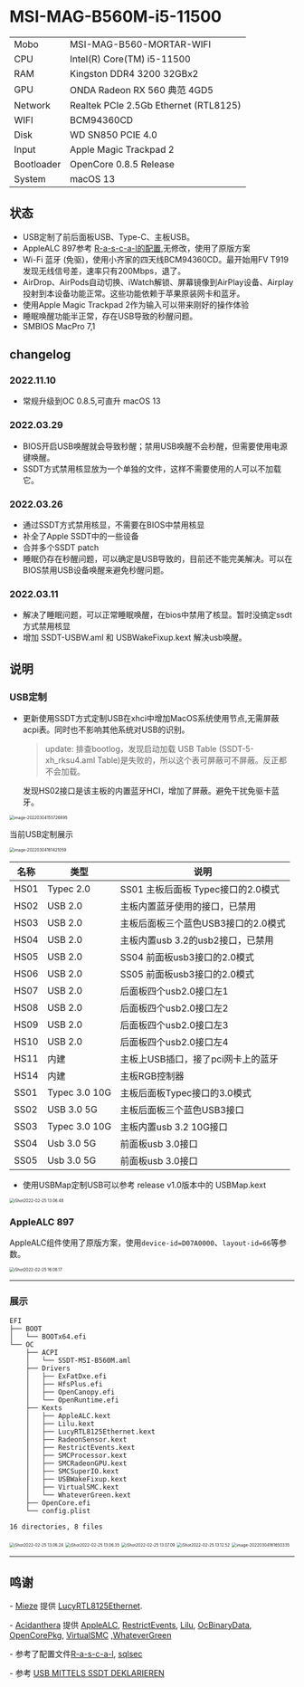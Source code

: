 # MSI-MAG-B560M-i5-11500

|            |                                       |
| --------   |---------------------------------------|
| Mobo       | MSI-MAG-B560-MORTAR-WIFI              |
| CPU        | Intel(R) Core(TM) i5-11500            |
| RAM        | Kingston DDR4 3200  32GBx2            |
| GPU        | ONDA Radeon RX 560 典范 4GD5            |
| Network    | Realtek PCIe 2.5Gb Ethernet (RTL8125) |
| WIFI       | BCM94360CD                            |
| Disk       | WD SN850 PCIE 4.0                     |
| Input      | Apple Magic Trackpad 2                |
| Bootloader | OpenCore 0.8.5 Release                |
| System     | macOS 13                              |



## 状态
 - USB定制了前后面板USB、Type-C、主板USB。
 - AppleALC 897参考 [R-a-s-c-a-l的配置](https://github.com/R-a-s-c-a-l/MSI-MAG-B560M-i7-11700/issues/1),无修改，使用了原版方案
 - Wi-Fi 蓝牙 (免驱)，使用小齐家的四天线BCM94360CD。最开始用FV T919发现无线信号差，速率只有200Mbps，退了。
 - AirDrop、AirPods自动切换、iWatch解锁、屏幕镜像到AirPlay设备、Airplay投射到本设备功能正常。这些功能依赖于苹果原装网卡和蓝牙。
 - 使用Apple Magic Trackpad 2作为输入可以带来刚好的操作体验
 - 睡眠唤醒功能半正常，存在USB导致的秒醒问题。
 - SMBIOS MacPro 7,1

## changelog

### 2022.11.10
- 常规升级到OC 0.8.5,可直升 macOS 13

### 2022.03.29
- BIOS开启USB唤醒就会导致秒醒；禁用USB唤醒不会秒醒，但需要使用电源键唤醒。
- SSDT方式禁用核显放为一个单独的文件，这样不需要使用的人可以不加载它。

### 2022.03.26
- 通过SSDT方式禁用核显，不需要在BIOS中禁用核显
- 补全了Apple SSDT中的一些设备
- 合并多个SSDT patch
- 睡眠仍存在秒醒问题，可以确定是USB导致的，目前还不能完美解决。可以在BIOS禁用USB设备唤醒来避免秒醒问题。

### 2022.03.11
- 解决了睡眠问题，可以正常睡眠唤醒，在bios中禁用了核显。暂时没搞定ssdt方式禁用核显
- 增加 SSDT-USBW.aml 和 USBWakeFixup.kext 解决usb唤醒。

## 说明

### USB定制

- 更新使用SSDT方式定制USB在xhci中增加MacOS系统使用节点,无需屏蔽acpi表。同时也不影响其他系统对USB的识别。
  > update: 排查bootlog，发现启动加载 USB Table (SSDT-5-xh_rksu4.aml Table)是失败的，所以这个表可屏蔽可不屏蔽。反正都不会加载。

  发现HS02接口是该主板的内置蓝牙HCI，增加了屏蔽。避免干扰免驱卡蓝牙。

<img src="img/image-20220304155726895.png" alt="image-20220304155726895" style="zoom:50%;" />

当前USB定制展示

<img src="img/image-20220304161421059.png" alt="image-20220304161421059" style="zoom:50%;" />

| 名称 | 类型          | 说明                                 |
| ---- | ------------- | ------------------------------------ |
| HS01 | Typec 2.0     | SS01 主板后面板 Typec接口的2.0模式   |
| HS02 | USB 2.0       | 主板内置蓝牙使用的接口，已禁用         |
| HS03 | USB 2.0       | 主板后面板三个蓝色USB3接口的2.0模式  |
| HS04 | USB 2.0       | 主板内置usb 3.2的usb2接口，已禁用         |
| HS05 | USB 2.0       | SS04 前面板usb3接口的2.0模式         |
| HS06 | USB 2.0       | SS05 前面板usb3接口的2.0模式         |
| HS07 | USB 2.0       | 后面板四个usb2.0接口左1              |
| HS08 | USB 2.0       | 后面板四个usb2.0接口左2              |
| HS09 | USB 2.0       | 后面板四个usb2.0接口左3              |
| HS10 | USB 2.0       | 后面板四个usb2.0接口左4              |
| HS11 | 内建          | 主板上USB插口，接了pci网卡上的蓝牙   |
| HS14 | 内建          | 主板RGB控制器                        |
| SS01 | Typec 3.0 10G | 主板后面板Typec接口的3.0模式         |
| SS02 | USB 3.0 5G    | 主板后面板三个蓝色USB3接口           |
| SS03 | Typec 3.0 10G | 主板内置usb 3.2 10G接口 |
| SS04 | Usb 3.0 5G    | 前面板usb 3.0接口                    |
| SS05 | Usb 3.0 5G    | 前面板usb 3.0接口                    |



- 使用USBMap定制USB可以参考 release v1.0版本中的 USBMap.kext

<img src="img/iShot2022-02-25%2013.06.48.png" alt="iShot2022-02-25 13.06.48" style="zoom:50%;" />



### AppleALC 897
AppleALC组件使用了原版方案，使用`device-id=D07A0000`、`layout-id=66`等参数。

<img src="img/iShot2022-02-25%2016.06.17.png" alt="iShot2022-02-25 16.06.17" style="zoom:50%;" />

----------------
### 展示


```
EFI
├── BOOT
│   └── BOOTx64.efi
└── OC
    ├── ACPI
    │   └── SSDT-MSI-B560M.aml
    ├── Drivers
    │   ├── ExFatDxe.efi
    │   ├── HfsPlus.efi
    │   ├── OpenCanopy.efi
    │   └── OpenRuntime.efi
    ├── Kexts
    │   ├── AppleALC.kext
    │   ├── Lilu.kext
    │   ├── LucyRTL8125Ethernet.kext
    │   ├── RadeonSensor.kext
    │   ├── RestrictEvents.kext
    │   ├── SMCProcessor.kext
    │   ├── SMCRadeonGPU.kext
    │   ├── SMCSuperIO.kext
    │   ├── USBWakeFixup.kext
    │   ├── VirtualSMC.kext
    │   └── WhateverGreen.kext
    ├── OpenCore.efi
    └── config.plist

16 directories, 8 files
```

<img src="img/iShot2022-02-25%2013.06.24.png" alt="iShot2022-02-25 13.06.24" style="zoom:50%;" />

<img src="img/iShot2022-02-25%2013.06.35.png" alt="iShot2022-02-25 13.06.35" style="zoom:50%;" />

<img src="img/iShot2022-02-25%2013.07.09.png" alt="iShot2022-02-25 13.07.09" style="zoom:50%;" />

<img src="img/iShot2022-02-25%2013.12.52.png" alt="iShot2022-02-25 13.12.52" style="zoom:50%;" />

<img src="img/image-20220304161650335.png" alt="image-20220304161650335" style="zoom:50%;" />

----------------
## 鸣谢

\- [Mieze](https://github.com/Mieze) 提供 [LucyRTL8125Ethernet](https://github.com/Mieze/LucyRTL8125Ethernet).

\- [Acidanthera](https://github.com/acidanthera) 提供 [AppleALC](https://github.com/acidanthera/AppleALC), [RestrictEvents](https://github.com/acidanthera/RestrictEvents), [Lilu](https://github.com/acidanthera/Lilu), [OcBinaryData](https://github.com/acidanthera/OcBinaryData), [OpenCorePkg](https://github.com/acidanthera/OpenCorePkg), [VirtualSMC](https://github.com/acidanthera/VirtualSMC) ,[WhateverGreen](https://github.com/acidanthera/WhateverGreen)

\- 参考了配置文件[R-a-s-c-a-l](https://github.com/R-a-s-c-a-l/MSI-MAG-B560M-i7-11700), [sqlsec](https://github.com/sqlsec/MSI-MAG-B560M-MORTAR-i7-10700)

\- 参考 [USB MITTELS SSDT DEKLARIEREN](https://www.hackintosh-forum.de/forum/thread/54986-usb-mittels-ssdt-deklarieren/?pageNo=1)
